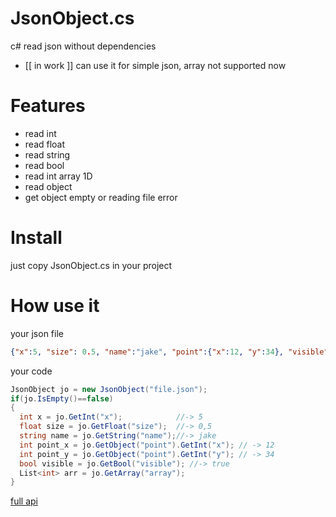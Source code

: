 # JsonObject.cs
c# read json without dependencies
- [[ in work ]] can use it for simple json, array not supported now
# Features
- read int
- read float
- read string
- read bool
- read int array 1D
- read object
- get object empty or reading file error

# Install
just copy JsonObject.cs in your project

# How use it
your json file
```json
{"x":5, "size": 0.5, "name":"jake", "point":{"x":12, "y":34}, "visible":true, "array":[0,2,4]}
```
your code
```csharp
JsonObject jo = new JsonObject("file.json");
if(jo.IsEmpty()==false)
{
  int x = jo.GetInt("x");            //-> 5
  float size = jo.GetFloat("size");  //-> 0,5
  string name = jo.GetString("name");//-> jake
  int point_x = jo.GetObject("point").GetInt("x"); // -> 12
  int point_y = jo.GetObject("point").GetInt("y"); // -> 34
  bool visible = jo.GetBool("visible"); //-> true
  List<int> arr = jo.GetArray("array");
}
```
[full api](https://github.com/oblerion/JsonObject/wiki)
